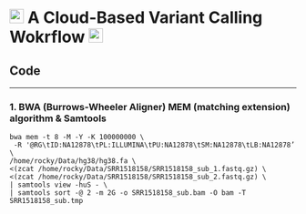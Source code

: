# <img src="https://raw.githubusercontent.com/Tarikul-Islam-Anik/Telegram-Animated-Emojis/main/Objects/Books.webp" alt="Books" width="25" height="25" /> A Cloud-Based Variant Calling Wokrflow <img src="https://raw.githubusercontent.com/Tarikul-Islam-Anik/Telegram-Animated-Emojis/main/Objects/Books.webp" alt="Books" width="25" height="25" />

## Code
---
### 1. BWA (Burrows-Wheeler Aligner) MEM (matching extension) algorithm & Samtools

```
bwa mem -t 8 -M -Y -K 100000000 \
 -R '@RG\tID:NA12878\tPL:ILLUMINA\tPU:NA12878\tSM:NA12878\tLB:NA12878’ \
/home/rocky/Data/hg38/hg38.fa \
<(zcat /home/rocky/Data/SRR1518158/SRR1518158_sub_1.fastq.gz) \ 
<(zcat /home/rocky/Data/SRR1518158/SRR1518158_sub_2.fastq.gz) \
| samtools view -huS - \
| samtools sort -@ 2 -m 2G -o SRR1518158_sub.bam -O bam -T SRR1518158_sub.tmp 
```
